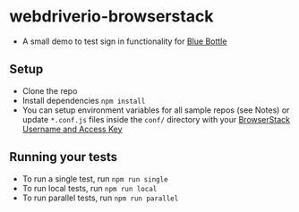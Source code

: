 # webdriverio-browserstack
- A small demo to test sign in functionality for [Blue Bottle](https://bluebottlecoffee.com/sign_in/new)

## Setup
* Clone the repo
* Install dependencies `npm install`
* You can setup environment variables for all sample repos (see Notes) or update `*.conf.js` files inside the `conf/` directory with your [BrowserStack Username and Access Key](https://www.browserstack.com/accounts/settings)

## Running your tests
- To run a single test, run `npm run single`
- To run local tests, run `npm run local`
- To run parallel tests, run `npm run parallel`
